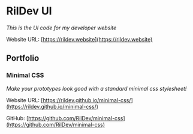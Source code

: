 # RilDev UI

*This is the UI code for my developer website*

Website URL: [https://rildev.website](https://rildev.website)

## Portfolio

### Minimal CSS

*Make your prototypes look good with a standard minimal css stylesheet!*

Website URL: [https://rildev.github.io/minimal-css/](https://rildev.github.io/minimal-css/)

GitHub: [https://github.com/RilDev/minimal-css](https://github.com/RilDev/minimal-css)
